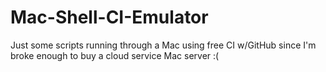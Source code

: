 # Mac-Shell-CI-Emulator
Just some scripts running through a Mac using free CI w/GitHub since I'm broke enough to buy a cloud service Mac server :(
